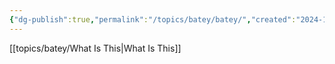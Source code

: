```yaml
---
{"dg-publish":true,"permalink":"/topics/batey/batey/","created":"2024-10-26T17:30:50.967-04:00","updated":"2024-10-26T17:31:08.439-04:00"}
---
```


[[topics/batey/What Is This\|What Is This]]